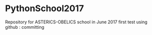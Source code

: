 # PythonSchool2017
Repository for ASTERICS-OBELICS school in June 2017
first test using github : committing
